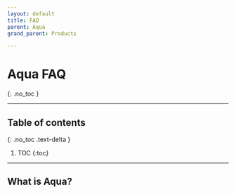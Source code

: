 ```yaml
---
layout: default
title: FAQ
parent: Aqua
grand_parent: Products

---
```


# Aqua FAQ
{: .no_toc }

___

## Table of contents
{: .no_toc .text-delta }

1. TOC
{:toc}

---
## What is Aqua?  
 